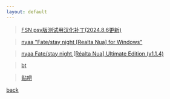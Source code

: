 ```yaml
---
layout: default
---
```


>  [FSN psv版测试用汉化补丁(2024.8.6更新)](https://1drv.ms/u/c/701e4c4531855d7b/EWM0xLUiqJZMkVEkiK27wMEBNENAkT-HFK0X0QX8ToiH8A?e=Sxq418)

>  [nyaa "Fate/stay night [Realta Nua] for Windows"](https://www.google.com/search?q=nyaa+%22Fate%2Fstay+night+%5BRealta+Nua%5D+for+Windows%22&oq=nyaa+%22Fate%2Fstay+night+%5BRealta+Nua%5D+for+Windows%22)

> [nyaa Fate/stay night [Réalta Nua] Ultimate Edition (v1.1.4)](https://www.google.com/search?q=nyaa+Fate%2Fstay+night+%5BR%C3%A9alta+Nua%5D+Ultimate+Edition+%28v1.1.4%29&sca_esv=595878826&source=hp&ei=MJyXZYlAksGHA7fnnoAL&iflsig=AO6bgOgAAAAAZZeqQK_5aBY5ickLvfHiASb-hhKTc_5W&ved=0ahUKEwiJmO6XysWDAxWS4GEKHbezB7AQ4dUDCAo&uact=5&oq=nyaa+Fate%2Fstay+night+%5BR%C3%A9alta+Nua%5D+Ultimate+Edition+%28v1.1.4%29&gs_lp=Egdnd3Mtd2l6IjxueWFhIEZhdGUvc3RheSBuaWdodCBbUsOpYWx0YSBOdWFdIFVsdGltYXRlIEVkaXRpb24gKHYxLjEuNCkyCBAAGIAEGKIESJoLUABYAHAAeACQAQCYAfIBoAHyAaoBAzItMbgBA8gBAPgBAvgBAQ&sclient=gws-wiz)

> [bt](https://pan.baidu.com)

> [贴吧](https://tieba.baidu.com/p/7809943061)

[back](./)